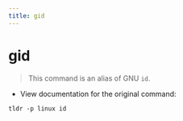 ```yaml
---
title: gid
---
```

# gid

> This command is an alias of GNU `id`.

- View documentation for the original command:

`tldr -p linux id`
